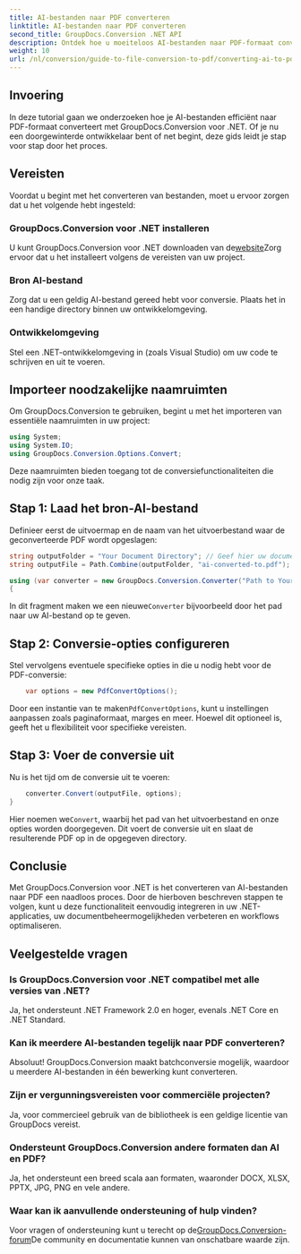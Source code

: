 ```yaml
---
title: AI-bestanden naar PDF converteren
linktitle: AI-bestanden naar PDF converteren
second_title: GroupDocs.Conversion .NET API
description: Ontdek hoe u moeiteloos AI-bestanden naar PDF-formaat converteert met GroupDocs.Conversion voor .NET. Deze tutorial begeleidt u door het installatie-, code-instellings- en conversieproces.
weight: 10
url: /nl/conversion/guide-to-file-conversion-to-pdf/converting-ai-to-pdf/
---
```

## Invoering

In deze tutorial gaan we onderzoeken hoe je AI-bestanden efficiënt naar PDF-formaat converteert met GroupDocs.Conversion voor .NET. Of je nu een doorgewinterde ontwikkelaar bent of net begint, deze gids leidt je stap voor stap door het proces.

## Vereisten

Voordat u begint met het converteren van bestanden, moet u ervoor zorgen dat u het volgende hebt ingesteld:

### GroupDocs.Conversion voor .NET installeren

 U kunt GroupDocs.Conversion voor .NET downloaden van de[website](https://releases.groupdocs.com/conversion/net/)Zorg ervoor dat u het installeert volgens de vereisten van uw project.

### Bron AI-bestand

Zorg dat u een geldig AI-bestand gereed hebt voor conversie. Plaats het in een handige directory binnen uw ontwikkelomgeving.

### Ontwikkelomgeving

Stel een .NET-ontwikkelomgeving in (zoals Visual Studio) om uw code te schrijven en uit te voeren.

## Importeer noodzakelijke naamruimten

Om GroupDocs.Conversion te gebruiken, begint u met het importeren van essentiële naamruimten in uw project:

```csharp
using System;
using System.IO;
using GroupDocs.Conversion.Options.Convert;
```
Deze naamruimten bieden toegang tot de conversiefunctionaliteiten die nodig zijn voor onze taak.

## Stap 1: Laad het bron-AI-bestand

Definieer eerst de uitvoermap en de naam van het uitvoerbestand waar de geconverteerde PDF wordt opgeslagen:

```csharp
string outputFolder = "Your Document Directory"; // Geef hier uw documentdirectory op
string outputFile = Path.Combine(outputFolder, "ai-converted-to.pdf");

using (var converter = new GroupDocs.Conversion.Converter("Path to Your AI File"))
{
```

 In dit fragment maken we een nieuwe`Converter` bijvoorbeeld door het pad naar uw AI-bestand op te geven.

## Stap 2: Conversie-opties configureren

Stel vervolgens eventuele specifieke opties in die u nodig hebt voor de PDF-conversie:

```csharp
    var options = new PdfConvertOptions();
```
 Door een instantie van te maken`PdfConvertOptions`, kunt u instellingen aanpassen zoals paginaformaat, marges en meer. Hoewel dit optioneel is, geeft het u flexibiliteit voor specifieke vereisten.

## Stap 3: Voer de conversie uit

Nu is het tijd om de conversie uit te voeren:

```csharp
    converter.Convert(outputFile, options);
}
```
 Hier noemen we`Convert`, waarbij het pad van het uitvoerbestand en onze opties worden doorgegeven. Dit voert de conversie uit en slaat de resulterende PDF op in de opgegeven directory.

## Conclusie

Met GroupDocs.Conversion voor .NET is het converteren van AI-bestanden naar PDF een naadloos proces. Door de hierboven beschreven stappen te volgen, kunt u deze functionaliteit eenvoudig integreren in uw .NET-applicaties, uw documentbeheermogelijkheden verbeteren en workflows optimaliseren.

## Veelgestelde vragen

### Is GroupDocs.Conversion voor .NET compatibel met alle versies van .NET?

Ja, het ondersteunt .NET Framework 2.0 en hoger, evenals .NET Core en .NET Standard.

### Kan ik meerdere AI-bestanden tegelijk naar PDF converteren?

Absoluut! GroupDocs.Conversion maakt batchconversie mogelijk, waardoor u meerdere AI-bestanden in één bewerking kunt converteren.

### Zijn er vergunningsvereisten voor commerciële projecten?

Ja, voor commercieel gebruik van de bibliotheek is een geldige licentie van GroupDocs vereist.

### Ondersteunt GroupDocs.Conversion andere formaten dan AI en PDF?

Ja, het ondersteunt een breed scala aan formaten, waaronder DOCX, XLSX, PPTX, JPG, PNG en vele andere.

### Waar kan ik aanvullende ondersteuning of hulp vinden?

 Voor vragen of ondersteuning kunt u terecht op de[GroupDocs.Conversion-forum](https://forum.groupdocs.com/c/conversion/11)De community en documentatie kunnen van onschatbare waarde zijn.